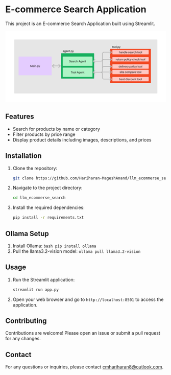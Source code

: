 # E-commerce Search Application

This project is an E-commerce Search Application built using Streamlit.

![Project Mindmap](images/map.png)

## Features

- Search for products by name or category
- Filter products by price range
- Display product details including images, descriptions, and prices

## Installation

1. Clone the repository:
    ```bash
    git clone https://github.com/Hariharan-MageshAnand/llm_ecommerse_search.git
    ```
2. Navigate to the project directory:
    ```bash
    cd llm_ecommerse_search
    ```
3. Install the required dependencies:
    ```bash
    pip install -r requirements.txt
    ```
## Ollama Setup

1. Install Ollama:
        ```bash
        pip install ollama
        ```
2. Pull the llama3.2-vision model:
        ```
        ollama pull llama3.2-vision
        ```
## Usage

1. Run the Streamlit application:
    ```bash
    streamlit run app.py
    ```
2. Open your web browser and go to `http://localhost:8501` to access the application.

## Contributing

Contributions are welcome! Please open an issue or submit a pull request for any changes.


## Contact

For any questions or inquiries, please contact [cmhariharan8@outlook.com](mailto:cmhariharan8@outlook.com).
